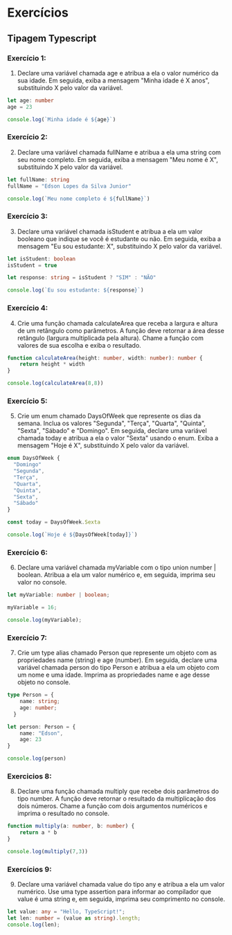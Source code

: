 # Exercícios

## Tipagem Typescript

### Exercício 1:
1. Declare uma variável chamada age e atribua a ela o valor numérico da sua idade. Em seguida, exiba a mensagem "Minha idade é X anos", substituindo X pelo  valor da variável.

```typescript
let age: number
age = 23

console.log(`Minha idade é ${age}`)
```

### Exercício 2:
2. Declare uma variável chamada fullName e atribua a ela uma string com seu nome completo. Em seguida, exiba a mensagem "Meu nome é X", substituindo X pelo valor da variável.

```typescript
let fullName: string
fullName = "Edson Lopes da Silva Junior"

console.log(`Meu nome completo é ${fullName}`)
```

### Exercício 3:
3. Declare uma variável chamada isStudent e atribua a ela um valor booleano que indique se você é estudante ou não. Em seguida, exiba a mensagem "Eu sou 
estudante: X", substituindo X pelo valor da variável.

```typescript
let isStudent: boolean 
isStudent = true

let response: string = isStudent ? "SIM" : "NÃO"

console.log(`Eu sou estudante: ${response}`)

```

### Exercício 4:
4. Crie uma função chamada calculateArea que receba a largura e altura de um retângulo como parâmetros. A função deve retornar a área desse retângulo (largura multiplicada pela altura). Chame a função com valores de sua escolha e exiba o resultado.

```typescript
function calculateArea(height: number, width: number): number {
    return height * width
}

console.log(calculateArea(8,8))

```

### Exercício 5:
5. Crie um enum chamado DaysOfWeek que represente os dias da semana. Inclua os valores "Segunda", "Terça", "Quarta", "Quinta", "Sexta", "Sábado" e "Domingo". Em seguida, declare uma variável chamada today e atribua a ela o valor "Sexta" usando o enum. Exiba a mensagem "Hoje é X", substituindo X pelo valor da variável.

```typescript
enum DaysOfWeek {
  "Domingo"
  "Segunda",
  "Terça",
  "Quarta",
  "Quinta",
  "Sexta",
  "Sábado"
}

const today = DaysOfWeek.Sexta

console.log(`Hoje é ${DaysOfWeek[today]}`)
```

### Exercício 6:
6. Declare uma variável chamada myVariable com o tipo union number | boolean. Atribua a ela um valor numérico e, em seguida, imprima seu valor no console.

```typescript
let myVariable: number | boolean;

myVariable = 16;

console.log(myVariable);
```
### Exercício 7:
7. Crie um type alias chamado Person que represente um objeto com as propriedades name (string) e age (number). Em seguida, declare uma variável chamada person do tipo Person e atribua a ela um objeto com um nome e uma idade. Imprima as propriedades name e age desse objeto no console.

```typescript 
type Person = {
    name: string;
    age: number;
  }

let person: Person = {
    name: "Edson",
    age: 23
}

console.log(person)
```
### Exercicios 8:

8. Declare uma função chamada multiply que recebe dois parâmetros do tipo number. A função deve retornar o resultado da multiplicação dos dois números. Chame a função com dois argumentos numéricos e imprima o resultado no console.

```typescript
function multiply(a: number, b: number) {
    return a * b
} 

console.log(multiply(7,3))

```

### Exercícios 9:

9. Declare uma variável chamada value do tipo any e atribua a ela um valor numérico. Use uma type assertion para informar ao compilador que value é uma string e, em seguida, imprima seu comprimento no console.

```typescript
let value: any = "Hello, TypeScript!";
let len: number = (value as string).length;
console.log(len);

```